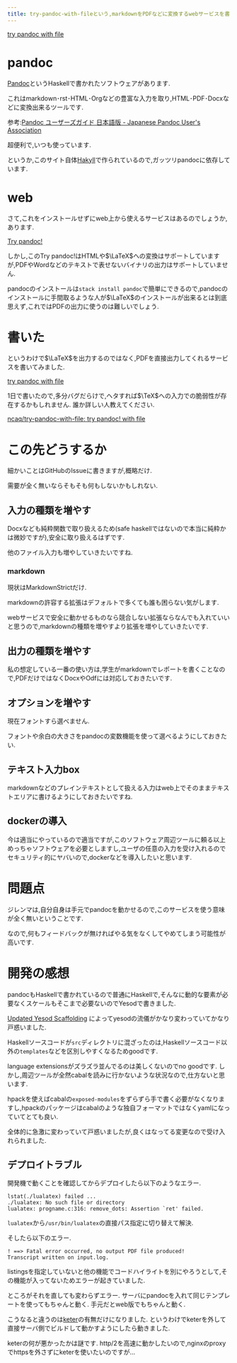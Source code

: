 ```yaml
---
title: try-pandoc-with-fileという,markdownをPDFなどに変換するwebサービスを書きました
---
```


[try pandoc with file](https://tpf.ncaq.net/)

# pandoc

[Pandoc](http://pandoc.org/)というHaskellで書かれたソフトウェアがあります.

これはmarkdown･rst･HTML･Orgなどの豊富な入力を取り,HTML･PDF･Docxなどに変換出来るツールです.

参考:[Pandoc ユーザーズガイド 日本語版 - Japanese Pandoc User's Association](http://sky-y.github.io/site-pandoc-jp/users-guide/)

超便利で,いつも使っています.

というか,このサイト自体[Hakyll](https://jaspervdj.be/hakyll/)で作られているので,ガッツリpandocに依存しています.

# web

さて,これをインストールせずにweb上から使えるサービスはあるのでしょうか,あります.

[Try pandoc!](http://pandoc.org/try/)

しかし,このTry pandoc!はHTMLや$\LaTeX$への変換はサポートしていますが,PDFやWordなどのテキストで表せないバイナリの出力はサポートしていません.

pandocのインストールは`stack install pandoc`で簡単にできるので,pandocのインストールに手間取るような人が$\LaTeX$のインストールが出来るとは到底思えず,これではPDFの出力に使うのは難しいでしょう.

# 書いた

というわけで$\LaTeX$を出力するのではなく,PDFを直接出力してくれるサービスを書いてみました.

[try pandoc with file](https://tpf.ncaq.net/)

1日で書いたので,多分バグだらけで,ヘタすれば$\TeX$への入力での脆弱性が存在するかもしれません.
誰か詳しい人教えてください.

[ncaq/try-pandoc-with-file: try pandoc! with file](https://github.com/ncaq/try-pandoc-with-file)

# この先どうするか

細かいことはGitHubのIssueに書きますが,概略だけ.

需要が全く無いならそもそも何もしないかもしれない.

## 入力の種類を増やす

Docxなども純粋関数で取り扱えるため(safe haskellではないので本当に純粋かは微妙ですが),安全に取り扱えるはずです.

他のファイル入力も増やしていきたいですね.

### markdown

現状はMarkdownStrictだけ.

markdownの許容する拡張はデフォルトで多くても誰も困らない気がします.

webサービスで安全に動かせるものなら競合しない拡張ならなんでも入れていいと思うので,markdownの種類を増やすより拡張を増やしていきたいです.

## 出力の種類を増やす

私の想定している一番の使い方は,学生がmarkdownでレポートを書くことなので,PDFだけではなくDocxやOdfには対応しておきたいです.

## オプションを増やす

現在フォントすら選べません.

フォントや余白の大きさをpandocの変数機能を使って選べるようにしておきたい.

## テキスト入力box

markdownなどのプレインテキストとして扱える入力はweb上でそのままテキストエリアに書けるようにしておきたいですね.

## dockerの導入

今は適当にやっているので適当ですが,このソフトウェア周辺ツールに頼る以上めっちゃソフトウェアを必要としますし,ユーザの任意の入力を受け入れるのでセキュリティ的にヤバいので,dockerなどを導入したいと思います.

# 問題点

ジレンマは,自分自身は手元でpandocを動かせるので,このサービスを使う意味が全く無いということです.

なので,何もフィードバックが無ければやる気をなくしてやめてしまう可能性が高いです.

# 開発の感想

pandocもHaskellで書かれているので普通にHaskellで,そんなに動的な要素が必要なくスケールもそこまで必要ないのでYesodで書きました.

[Updated Yesod Scaffolding](http://www.yesodweb.com/blog/2017/06/updated-yesod-scaffolding)
によってyesodの流儀がかなり変わっていてかなり戸惑いました.

Haskellソースコードが`src`ディレクトリに混ざったのは,Haskellソースコード以外の`templates`などを区別しやすくなるためgoodです.

language extensionsがズラズラ並んでるのは美しくないのでno goodです.
しかし,周辺ツールが全然cabalを読みに行かないような状況なので,仕方ないと思います.

hpackを使えばcabalの`exposed-modules`をずらずら手で書く必要がなくなりますし,hpackのパッケージはcabalのような独自フォーマットではなくyamlになっていてとても良い.

全体的に急激に変わっていて戸惑いましたが,良くはなってる変更なので受け入れられました.

## デプロイトラブル

開発機で動くことを確認してからデプロイしたら以下のようなエラー.

~~~
lstat(./lualatex) failed ...
./lualatex: No such file or directory
lualatex: progname.c:316: remove_dots: Assertion `ret' failed.
~~~

`lualatex`から`/usr/bin/lualatex`の直接パス指定に切り替えて解決.

そしたら以下のエラー.

~~~
! ==> Fatal error occurred, no output PDF file produced!
Transcript written on input.log.
~~~

listingsを指定していないと他の機能でコードハイライトを別にやろうとして,その機能が入ってないためエラーが起きていました.

ところがそれを直しても変わらずエラー.
サーバにpandocを入れて同じテンプレートを使ってもちゃんと動く.
手元だとweb版でもちゃんと動く.

こうなると違うのは[keter](https://github.com/snoyberg/keter/)の有無だけになりました.
というわけでketerを外して直接サーバ側でビルドして動かすようにしたら動きました.

keterの何が悪かったかは謎です.
http/2を高速に動かしたいので,nginxのproxyでhttpsを外さずにketerを使いたいのですが…
